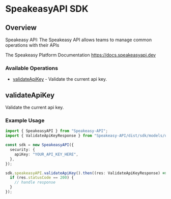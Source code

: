 # SpeakeasyAPI SDK

## Overview

Speakeasy API: The Speakeasy API allows teams to manage common operations with their APIs

The Speakeasy Platform Documentation
<https://docs.speakeasyapi.dev>
### Available Operations

* [validateApiKey](#validateapikey) - Validate the current api key.

## validateApiKey

Validate the current api key.

### Example Usage

```typescript
import { SpeakeasyAPI } from "Speakeasy-API";
import { ValidateApiKeyResponse } from "Speakeasy-API/dist/sdk/models/operations";

const sdk = new SpeakeasyAPI({
  security: {
    apiKey: "YOUR_API_KEY_HERE",
  },
});

sdk.speakeasyAPI.validateApiKey().then((res: ValidateApiKeyResponse) => {
  if (res.statusCode == 200) {
    // handle response
  }
});
```
